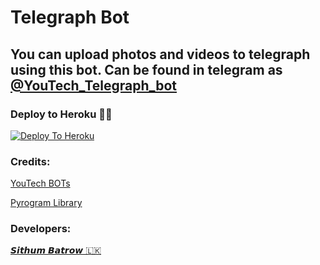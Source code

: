 # Telegraph Bot

## You can upload photos and videos to telegraph using this bot. Can be found in telegram as [@YouTech_Telegraph_bot](http://t.me/YouTech_Telegraph_bot)

### Deploy to Heroku 🏃‍♂

[![Deploy To Heroku](https://www.herokucdn.com/deploy/button.svg)](https://heroku.com/deploy?template=https://github.com/sbatrow/TelegraphBot)

### Credits:

[YouTech BOTs](https://t.me/YouTech_Support)

[Pyrogram Library](https://github.com/pyrogram/pyrogram)

### Developers:

[𝙎𝙞𝙩𝙝𝙪𝙢 𝘽𝙖𝙩𝙧𝙤𝙬 🇱🇰](https://t.me/sibatrow)
